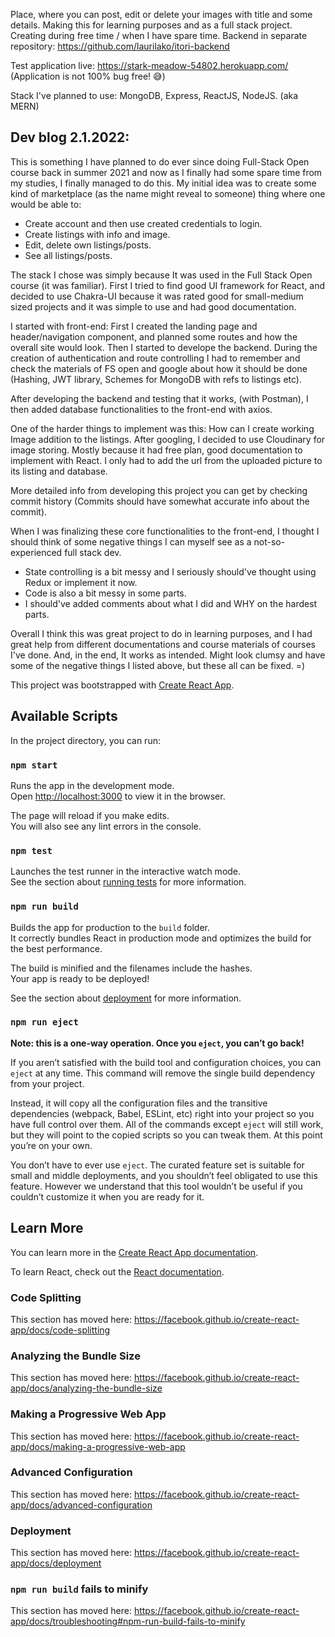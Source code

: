 Place, where you can post, edit or delete your images with title and some details.
Making this for learning purposes and as a full stack project.
Creating during free time / when I have spare time.
Backend in separate repository: https://github.com/laurilako/itori-backend

Test application live: https://stark-meadow-54802.herokuapp.com/
(Application is not 100% bug free! 😅)

Stack I've planned to use: MongoDB, Express, ReactJS, NodeJS. (aka MERN)

## Dev blog 2.1.2022:

This is something I have planned to do ever since doing Full-Stack Open course back in summer 2021 and
now as I finally had some spare time from my studies, I finally managed to do this. My initial idea was to 
create some kind of marketplace (as the name might reveal to someone) thing where one would be able to:
 - Create account and then use created credentials to login.
 - Create listings with info and image.
 - Edit, delete own listings/posts.
 - See all listings/posts.

The stack I chose was simply because It was used in the Full Stack Open course (it was familiar).
First I tried to find good UI framework for React, and decided to use Chakra-UI because it was rated good for small-medium sized projects
and it was simple to use and had good documentation.

I started with front-end: First I created the landing page and header/navigation component, and planned some routes and how the overall site would look.
Then I started to develope the backend. During the creation of authentication and route controlling I had to remember and check the materials of FS open and google
about how it should be done (Hashing, JWT library, Schemes for MongoDB with refs to listings etc).

After developing the backend and testing that it works, (with Postman), I then added database functionalities to the front-end with axios.

One of the harder things to implement was this: How can I create working Image addition to the listings. After googling, I decided to use Cloudinary for image storing.
Mostly because it had free plan, good documentation to implement with React. I only had to add the url from the uploaded picture to its listing and database.

More detailed info from developing this project you can get by checking commit history (Commits should have somewhat accurate info about the commit).

When I was finalizing these core functionalities to the front-end, I thought I should think of some negative things I can myself see as a not-so-experienced full stack dev.
  - State controlling is a bit messy and I seriously should've thought using Redux or implement it now.
  - Code is also a bit messy in some parts.
  - I should've added comments about what I did and WHY on the hardest parts.

Overall I think this was great project to do in learning purposes, and I had great help from different documentations and course materials of courses I've done.
And, in the end, It works as intended. Might look clumsy and have some of the negative things I listed above, but these all can be fixed. =)

This project was bootstrapped with [Create React App](https://github.com/facebook/create-react-app).

## Available Scripts

In the project directory, you can run:

### `npm start`

Runs the app in the development mode.<br />
Open [http://localhost:3000](http://localhost:3000) to view it in the browser.

The page will reload if you make edits.<br />
You will also see any lint errors in the console.

### `npm test`

Launches the test runner in the interactive watch mode.<br />
See the section about [running tests](https://facebook.github.io/create-react-app/docs/running-tests) for more information.

### `npm run build`

Builds the app for production to the `build` folder.<br />
It correctly bundles React in production mode and optimizes the build for the best performance.

The build is minified and the filenames include the hashes.<br />
Your app is ready to be deployed!

See the section about [deployment](https://facebook.github.io/create-react-app/docs/deployment) for more information.

### `npm run eject`

**Note: this is a one-way operation. Once you `eject`, you can’t go back!**

If you aren’t satisfied with the build tool and configuration choices, you can `eject` at any time. This command will remove the single build dependency from your project.

Instead, it will copy all the configuration files and the transitive dependencies (webpack, Babel, ESLint, etc) right into your project so you have full control over them. All of the commands except `eject` will still work, but they will point to the copied scripts so you can tweak them. At this point you’re on your own.

You don’t have to ever use `eject`. The curated feature set is suitable for small and middle deployments, and you shouldn’t feel obligated to use this feature. However we understand that this tool wouldn’t be useful if you couldn’t customize it when you are ready for it.

## Learn More

You can learn more in the [Create React App documentation](https://facebook.github.io/create-react-app/docs/getting-started).

To learn React, check out the [React documentation](https://reactjs.org/).

### Code Splitting

This section has moved here: https://facebook.github.io/create-react-app/docs/code-splitting

### Analyzing the Bundle Size

This section has moved here: https://facebook.github.io/create-react-app/docs/analyzing-the-bundle-size

### Making a Progressive Web App

This section has moved here: https://facebook.github.io/create-react-app/docs/making-a-progressive-web-app

### Advanced Configuration

This section has moved here: https://facebook.github.io/create-react-app/docs/advanced-configuration

### Deployment

This section has moved here: https://facebook.github.io/create-react-app/docs/deployment

### `npm run build` fails to minify

This section has moved here: https://facebook.github.io/create-react-app/docs/troubleshooting#npm-run-build-fails-to-minify
